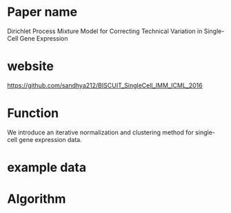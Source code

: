# **Paper name**
Dirichlet Process Mixture Model for Correcting Technical Variation in Single-Cell Gene Expression 
# **website**
https://github.com/sandhya212/BISCUIT_SingleCell_IMM_ICML_2016 
# **Function**
We introduce an iterative normalization and clustering method for single-cell gene expression data.
# **example data**
# **Algorithm**  
